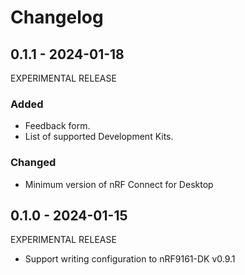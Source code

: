 # Changelog

## 0.1.1 - 2024-01-18

EXPERIMENTAL RELEASE

### Added

-   Feedback form.
-   List of supported Development Kits.

### Changed

-   Minimum version of nRF Connect for Desktop

## 0.1.0 - 2024-01-15

EXPERIMENTAL RELEASE

-   Support writing configuration to nRF9161-DK v0.9.1
